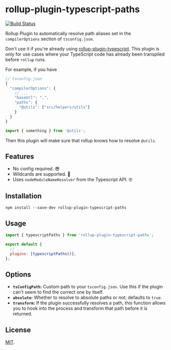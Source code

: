 # rollup-plugin-typescript-paths

[![Build Status](https://img.shields.io/endpoint.svg?url=https%3A%2F%2Factions-badge.atrox.dev%2Fsimonhaenisch%2Frollup-plugin-typescript-paths%2Fbadge&style=flat)](https://actions-badge.atrox.dev/simonhaenisch/rollup-plugin-typescript-paths/goto)

Rollup Plugin to automatically resolve path aliases set in the `compilerOptions` section of `tsconfig.json`.

Don't use it if you're already using [rollup-plugin-typescript](https://github.com/rollup/rollup-plugin-typescript). This plugin is only for use cases where your TypeScript code has already been transpiled before `rollup` runs.

For example, if you have

```js
// tsconfig.json
{
  "compilerOptions": {
    // ...
    "baseUrl": ".",
    "paths": {
      "@utils": ["src/helpers/utils"]
    }
  }
}
```

```js
import { something } from '@utils';
```

Then this plugin will make sure that rollup knows how to resolve `@utils`.

## Features

- No config required. 😎
- Wildcards are supported. 💪
- Uses `nodeModuleNameResolver` from the Typescript API. 🤓

## Installation

```
npm install --save-dev rollup-plugin-typescript-paths
```

## Usage

```js
import { typescriptPaths } from 'rollup-plugin-typescript-paths';

export default {
  // ...
  plugins: [typescriptPaths()],
};
```

## Options

- **`tsConfigPath`:** Custom path to your `tsconfig.json`. Use this if the plugin can't seem to find the correct one by itself.
- **`absolute`:** Whether to resolve to absolute paths or not; defaults to `true`.
- **`transform`:** If the plugin successfully resolves a path, this function allows you to hook into the process and transform that path before it is returned.

## License

[MIT](/license).
